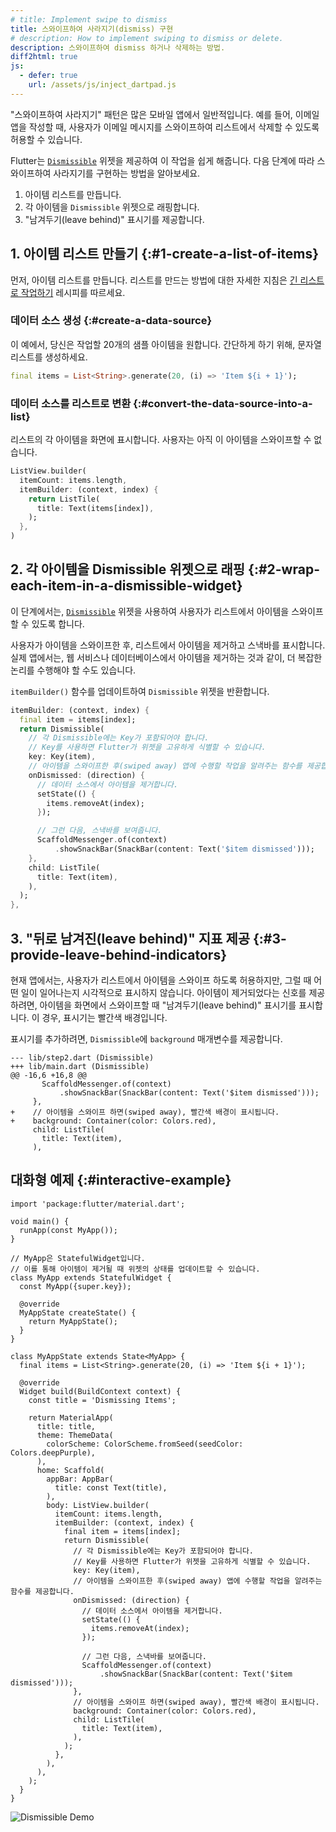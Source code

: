 ```yaml
---
# title: Implement swipe to dismiss
title: 스와이프하여 사라지기(dismiss) 구현
# description: How to implement swiping to dismiss or delete.
description: 스와이프하여 dismiss 하거나 삭제하는 방법.
diff2html: true
js:
  - defer: true
    url: /assets/js/inject_dartpad.js
---
```


<?code-excerpt path-base="cookbook/gestures/dismissible"?>

"스와이프하여 사라지기" 패턴은 많은 모바일 앱에서 일반적입니다. 
예를 들어, 이메일 앱을 작성할 때, 사용자가 이메일 메시지를 스와이프하여 리스트에서 삭제할 수 있도록 허용할 수 있습니다.

Flutter는 [`Dismissible`][] 위젯을 제공하여 이 작업을 쉽게 해줍니다. 
다음 단계에 따라 스와이프하여 사라지기를 구현하는 방법을 알아보세요.

  1. 아이템 리스트를 만듭니다.
  2. 각 아이템을 `Dismissible` 위젯으로 래핑합니다.
  3. "남겨두기(leave behind)" 표시기를 제공합니다.

## 1. 아이템 리스트 만들기 {:#1-create-a-list-of-items}

먼저, 아이템 리스트를 만듭니다. 
리스트를 만드는 방법에 대한 자세한 지침은 [긴 리스트로 작업하기][Working with long lists] 레시피를 따르세요.

### 데이터 소스 생성 {:#create-a-data-source}

이 예에서, 당신은 작업할 20개의 샘플 아이템을 원합니다. 간단하게 하기 위해, 문자열 리스트를 생성하세요.

<?code-excerpt "lib/main.dart (Items)"?>
```dart
final items = List<String>.generate(20, (i) => 'Item ${i + 1}');
```

### 데이터 소스를 리스트로 변환 {:#convert-the-data-source-into-a-list}

리스트의 각 아이템을 화면에 표시합니다. 사용자는 아직 이 아이템을 스와이프할 수 없습니다.

<?code-excerpt "lib/step1.dart (ListView)" replace="/^body: //g;/^\),$/)/g"?>
```dart
ListView.builder(
  itemCount: items.length,
  itemBuilder: (context, index) {
    return ListTile(
      title: Text(items[index]),
    );
  },
)
```

## 2. 각 아이템을 Dismissible 위젯으로 래핑 {:#2-wrap-each-item-in-a-dismissible-widget}

이 단계에서는, [`Dismissible`][] 위젯을 사용하여 사용자가 리스트에서 아이템을 스와이프할 수 있도록 합니다.

사용자가 아이템을 스와이프한 후, 리스트에서 아이템을 제거하고 스낵바를 표시합니다. 
실제 앱에서는, 웹 서비스나 데이터베이스에서 아이템을 제거하는 것과 같이, 더 복잡한 논리를 수행해야 할 수도 있습니다.

`itemBuilder()` 함수를 업데이트하여 `Dismissible` 위젯을 반환합니다.

<?code-excerpt "lib/step2.dart (Dismissible)"?>
```dart
itemBuilder: (context, index) {
  final item = items[index];
  return Dismissible(
    // 각 Dismissible에는 Key가 포함되어야 합니다. 
    // Key를 사용하면 Flutter가 위젯을 고유하게 식별할 수 있습니다.
    key: Key(item),
    // 아이템을 스와이프한 후(swiped away) 앱에 수행할 작업을 알려주는 함수를 제공합니다.
    onDismissed: (direction) {
      // 데이터 소스에서 아이템을 제거합니다.
      setState(() {
        items.removeAt(index);
      });

      // 그런 다음, 스낵바를 보여줍니다.
      ScaffoldMessenger.of(context)
          .showSnackBar(SnackBar(content: Text('$item dismissed')));
    },
    child: ListTile(
      title: Text(item),
    ),
  );
},
```

## 3. "뒤로 남겨진(leave behind)" 지표 제공 {:#3-provide-leave-behind-indicators}

현재 앱에서는, 사용자가 리스트에서 아이템을 스와이프 하도록 허용하지만, 그럴 때 어떤 일이 일어나는지 시각적으로 표시하지 않습니다. 
아이템이 제거되었다는 신호를 제공하려면, 아이템을 화면에서 스와이프할 때 "남겨두기(leave behind)" 표시기를 표시합니다. 
이 경우, 표시기는 빨간색 배경입니다.

표시기를 추가하려면, `Dismissible`에 `background` 매개변수를 제공합니다.


```diff2html
--- lib/step2.dart (Dismissible)
+++ lib/main.dart (Dismissible)
@@ -16,6 +16,8 @@
       ScaffoldMessenger.of(context)
           .showSnackBar(SnackBar(content: Text('$item dismissed')));
     },
+    // 아이템을 스와이프 하면(swiped away), 빨간색 배경이 표시됩니다.
+    background: Container(color: Colors.red),
     child: ListTile(
       title: Text(item),
     ),
```

## 대화형 예제 {:#interactive-example}

<?code-excerpt "lib/main.dart"?>
```dartpad title="Flutter Swipe to Dismiss hands-on example in DartPad" run="true"
import 'package:flutter/material.dart';

void main() {
  runApp(const MyApp());
}

// MyApp은 StatefulWidget입니다. 
// 이를 통해 아이템이 제거될 때 위젯의 상태를 업데이트할 수 있습니다.
class MyApp extends StatefulWidget {
  const MyApp({super.key});

  @override
  MyAppState createState() {
    return MyAppState();
  }
}

class MyAppState extends State<MyApp> {
  final items = List<String>.generate(20, (i) => 'Item ${i + 1}');

  @override
  Widget build(BuildContext context) {
    const title = 'Dismissing Items';

    return MaterialApp(
      title: title,
      theme: ThemeData(
        colorScheme: ColorScheme.fromSeed(seedColor: Colors.deepPurple),
      ),
      home: Scaffold(
        appBar: AppBar(
          title: const Text(title),
        ),
        body: ListView.builder(
          itemCount: items.length,
          itemBuilder: (context, index) {
            final item = items[index];
            return Dismissible(
              // 각 Dismissible에는 Key가 포함되어야 합니다. 
              // Key를 사용하면 Flutter가 위젯을 고유하게 식별할 수 있습니다.
              key: Key(item),
              // 아이템을 스와이프한 후(swiped away) 앱에 수행할 작업을 알려주는 함수를 제공합니다.
              onDismissed: (direction) {
                // 데이터 소스에서 아이템을 제거합니다.
                setState(() {
                  items.removeAt(index);
                });

                // 그런 다음, 스낵바를 보여줍니다.
                ScaffoldMessenger.of(context)
                    .showSnackBar(SnackBar(content: Text('$item dismissed')));
              },
              // 아이템을 스와이프 하면(swiped away), 빨간색 배경이 표시됩니다.
              background: Container(color: Colors.red),
              child: ListTile(
                title: Text(item),
              ),
            );
          },
        ),
      ),
    );
  }
}
```

<noscript>
  <img src="/assets/images/docs/cookbook/dismissible.gif" alt="Dismissible Demo" class="site-mobile-screenshot" />
</noscript>


[`Dismissible`]: {{site.api}}/flutter/widgets/Dismissible-class.html
[Working with long lists]: /cookbook/lists/long-lists
